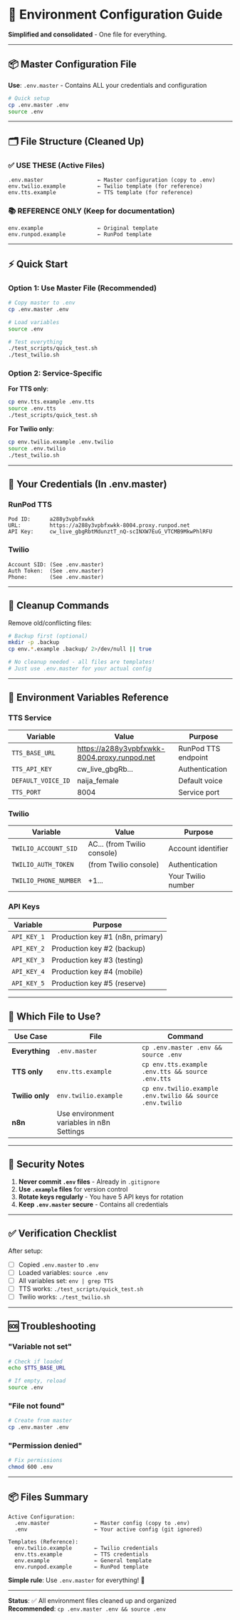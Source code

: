 # 🔧 Environment Configuration Guide

**Simplified and consolidated** - One file for everything.

---

## 📦 Master Configuration File

**Use**: `.env.master` - Contains ALL your credentials and configuration

```bash
# Quick setup
cp .env.master .env
source .env
```

---

## 🗂️ File Structure (Cleaned Up)

### ✅ **USE THESE** (Active Files)

```
.env.master                 ← Master configuration (copy to .env)
env.twilio.example          ← Twilio template (for reference)
env.tts.example             ← TTS template (for reference)
```

### 📚 **REFERENCE ONLY** (Keep for documentation)

```
env.example                 ← Original template
env.runpod.example          ← RunPod template
```

---

## ⚡ Quick Start

### Option 1: Use Master File (Recommended)

```bash
# Copy master to .env
cp .env.master .env

# Load variables
source .env

# Test everything
./test_scripts/quick_test.sh
./test_twilio.sh
```

### Option 2: Service-Specific

**For TTS only**:
```bash
cp env.tts.example .env.tts
source .env.tts
./test_scripts/quick_test.sh
```

**For Twilio only**:
```bash
cp env.twilio.example .env.twilio
source .env.twilio
./test_twilio.sh
```

---

## 🔑 Your Credentials (In .env.master)

### RunPod TTS
```
Pod ID:      a288y3vpbfxwkk
URL:         https://a288y3vpbfxwkk-8004.proxy.runpod.net
API Key:     cw_live_gbgRbtMdunztT_nQ-scINXW7EuG_VTCMB9MkwPhlRFU
```

### Twilio
```
Account SID: (See .env.master)
Auth Token:  (See .env.master)
Phone:       (See .env.master)
```

---

## 🧹 Cleanup Commands

Remove old/conflicting files:

```bash
# Backup first (optional)
mkdir -p .backup
cp env.*.example .backup/ 2>/dev/null || true

# No cleanup needed - all files are templates!
# Just use .env.master for your actual config
```

---

## 📝 Environment Variables Reference

### TTS Service
| Variable | Value | Purpose |
|----------|-------|---------|
| `TTS_BASE_URL` | https://a288y3vpbfxwkk-8004.proxy.runpod.net | RunPod TTS endpoint |
| `TTS_API_KEY` | cw_live_gbgRb... | Authentication |
| `DEFAULT_VOICE_ID` | naija_female | Default voice |
| `TTS_PORT` | 8004 | Service port |

### Twilio
| Variable | Value | Purpose |
|----------|-------|---------|
| `TWILIO_ACCOUNT_SID` | AC... (from Twilio console) | Account identifier |
| `TWILIO_AUTH_TOKEN` | (from Twilio console) | Authentication |
| `TWILIO_PHONE_NUMBER` | +1... | Your Twilio number |

### API Keys
| Variable | Purpose |
|----------|---------|
| `API_KEY_1` | Production key #1 (n8n, primary) |
| `API_KEY_2` | Production key #2 (backup) |
| `API_KEY_3` | Production key #3 (testing) |
| `API_KEY_4` | Production key #4 (mobile) |
| `API_KEY_5` | Production key #5 (reserve) |

---

## 🎯 Which File to Use?

| Use Case | File | Command |
|----------|------|---------|
| **Everything** | `.env.master` | `cp .env.master .env && source .env` |
| **TTS only** | `env.tts.example` | `cp env.tts.example .env.tts && source .env.tts` |
| **Twilio only** | `env.twilio.example` | `cp env.twilio.example .env.twilio && source .env.twilio` |
| **n8n** | Use environment variables in n8n Settings |  |

---

## 🔐 Security Notes

1. **Never commit `.env` files** - Already in `.gitignore`
2. **Use `.example` files** for version control
3. **Rotate keys regularly** - You have 5 API keys for rotation
4. **Keep `.env.master` secure** - Contains all credentials

---

## ✅ Verification Checklist

After setup:

- [ ] Copied `.env.master` to `.env`
- [ ] Loaded variables: `source .env`
- [ ] All variables set: `env | grep TTS`
- [ ] TTS works: `./test_scripts/quick_test.sh`
- [ ] Twilio works: `./test_twilio.sh`

---

## 🆘 Troubleshooting

### "Variable not set"

```bash
# Check if loaded
echo $TTS_BASE_URL

# If empty, reload
source .env
```

### "File not found"

```bash
# Create from master
cp .env.master .env
```

### "Permission denied"

```bash
# Fix permissions
chmod 600 .env
```

---

## 📦 Files Summary

```
Active Configuration:
  .env.master              ← Master config (copy to .env)
  .env                     ← Your active config (git ignored)

Templates (Reference):
  env.twilio.example       ← Twilio credentials
  env.tts.example          ← TTS credentials
  env.example              ← General template
  env.runpod.example       ← RunPod template
```

**Simple rule**: Use `.env.master` for everything! 🎯

---

**Status**: ✅ All environment files cleaned up and organized  
**Recommended**: `cp .env.master .env && source .env`

